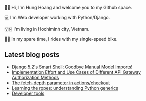 ✌🏻 Hi, I'm Hung Hoang and welcome you to my Github space.

💻 I'm Web developer working with Python/Django.

🇻🇳 I'm living in Hochiminh city, Vietnam.

🚴🏻 In my spare time, I rides with my single-speed bike.

## Latest blog posts

* [Django 5.2's Smart Shell: Goodbye Manual Model Imports!](https://hoangquochung1110.github.io/static-site-generator/django-5.2-auto-import-models)
* [Implementation Effort and Use Cases of Different API Gateway Authorization Methods](https://hoangquochung1110.github.io/static-site-generator/api-gw-authorization-methods)
* [The fetch-depth parameter in actions/checkout](https://hoangquochung1110.github.io/static-site-generator/gh-action-checkout)
* [Learning the ropes: understanding Python generics](https://hoangquochung1110.github.io/static-site-generator/understanding-python-generics)
* [Developer tools](https://hoangquochung1110.github.io/static-site-generator/developer-tools)